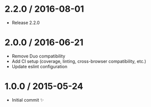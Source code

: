 
2.2.0 / 2016-08-01
==================

  * Release 2.2.0

2.0.0 / 2016-06-21
==================

  * Remove Duo compatibility
  * Add CI setup (coverage, linting, cross-browser compatibility, etc.)
  * Update eslint configuration

1.0.0 / 2015-05-24
==================

  * Initial commit :sparkles:
